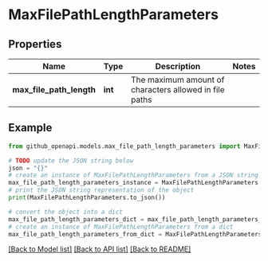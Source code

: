 # MaxFilePathLengthParameters


## Properties

Name | Type | Description | Notes
------------ | ------------- | ------------- | -------------
**max_file_path_length** | **int** | The maximum amount of characters allowed in file paths | 

## Example

```python
from github_openapi.models.max_file_path_length_parameters import MaxFilePathLengthParameters

# TODO update the JSON string below
json = "{}"
# create an instance of MaxFilePathLengthParameters from a JSON string
max_file_path_length_parameters_instance = MaxFilePathLengthParameters.from_json(json)
# print the JSON string representation of the object
print(MaxFilePathLengthParameters.to_json())

# convert the object into a dict
max_file_path_length_parameters_dict = max_file_path_length_parameters_instance.to_dict()
# create an instance of MaxFilePathLengthParameters from a dict
max_file_path_length_parameters_from_dict = MaxFilePathLengthParameters.from_dict(max_file_path_length_parameters_dict)
```
[[Back to Model list]](../README.md#documentation-for-models) [[Back to API list]](../README.md#documentation-for-api-endpoints) [[Back to README]](../README.md)


